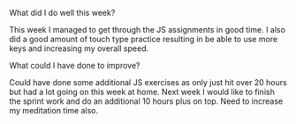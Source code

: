  What did I do well this week?

This week I managed to get through the JS assignments in good time. I also did a good amount of touch type practice resulting in be able to use more keys and increasing my overall speed.

 What could I have done to improve?

Could have done some additional JS exercises as only just hit over 20 hours but had a lot going on this week at home. Next week I would like to finish the sprint work and do an additional 10 hours plus on top. Need to increase my meditation time also.
